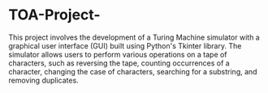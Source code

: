 # TOA-Project-
This project involves the development of a Turing Machine simulator with a graphical user interface (GUI) built using Python's Tkinter library. The simulator allows users to perform various operations on a tape of characters, such as reversing the tape, counting occurrences of a character, changing the case of characters, searching for a substring, and removing duplicates.
